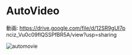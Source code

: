 # AutoVideo
動画: https://drive.google.com/file/d/12SR9gUI7p nciz_Vu0c09flQSSPfBR5A/view?usp=sharing

![automovie](https://user-images.githubusercontent.com/18644840/77921832-3c1a9200-72db-11ea-8625-b9d1123221f4.jpg)

